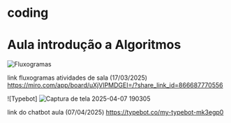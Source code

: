 # coding
# Aula introdução a Algoritmos
![Fluxogramas](https://th.bing.com/th/id/OIP.d4F6dKbW6SwHEJT9AI4qHAHaEK?rs=1&pid=ImgDetMain)
  
  link fluxogramas atividades de sala (17/03/2025) <https://miro.com/app/board/uXjVIPMDGEI=/?share_link_id=866687770556>


  ![Typebot] ![Captura de tela 2025-04-07 190305](https://github.com/user-attachments/assets/6f1f90c0-c944-4564-8cec-349fd1e80b32)

  link do chatbot aula (07/04/2025) <https://typebot.co/my-typebot-mk3egp0>
